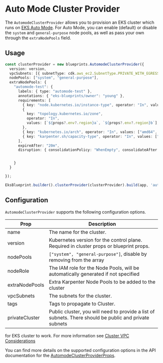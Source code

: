 # Auto Mode Cluster Provider

The `AutomodeClusterProvider` allows you to provision an EKS cluster which runs on [EKS Auto Mode](https://docs.aws.amazon.com/eks/latest/userguide/automode.html). For Auto Mode, you can enable (default) or disable the `system` and `general-purpose` node pools, as well as pass your own through the `extraNodePools` field.
## Usage

```typescript
const clusterProvider = new blueprints.AutomodeClusterProvider({
  version: version,
  vpcSubnets: [{ subnetType: cdk.aws_ec2.SubnetType.PRIVATE_WITH_EGRESS }],
  nodePools: ["system", "general-purpose"],
  extraNodePools: {
    "automode-test": {
      labels: { type: "automode-test" },
      annotations: { "eks-blueprints/owner": "young" },
      requirements: [
        { key: "node.kubernetes.io/instance-type", operator: "In", values: ["m5.2xlarge"] },
        {
          key: "topology.kubernetes.io/zone",
          operator: "In",
          values: [`${props?.env?.region}a`, `${props?.env?.region}b`],
        },
        { key: "kubernetes.io/arch", operator: "In", values: ["amd64", "arm64"] },
        { key: "karpenter.sh/capacity-type", operator: "In", values: ["spot"] },
      ],
      expireAfter: "20m",
      disruption: { consolidationPolicy: "WhenEmpty", consolidateAfter: "30s" },


    }
  }

});

EksBlueprint.builder().clusterProvider(clusterProvider).build(app, 'automode-cluster');
```

## Configuration

`AutomodeClusterProvider` supports the following configuration options.

| Prop                  | Description |
|-----------------------|-------------|
| name                  | The name for the cluster. 
| version               | Kubernetes version for the control plane. Required in cluster props or blueprint props.
| nodePools             | `["system", "general-purpose"]`, disable by removing from the array
| nodeRole | The IAM role for the Node Pools, will be automatically generated if not specified
| extraNodePools        | Extra Karpenter Node Pools to be added to the cluster
| vpcSubnets            | The subnets for the cluster.
| tags                  | Tags to propagate to Cluster.
| privateCluster        | Public cluster, you will need to provide a list of subnets. There should be public and private subnets
for EKS cluster to work. For more information see [Cluster VPC Considerations](https://docs.aws.amazon.com/eks/latest/userguide/network_reqs.html)

You can find more details on the supported configuration options in the API documentation for the [AutomodeClusterProviderProps](../api/interfaces/clusters.AutomodeClusterProviderProps.html).
